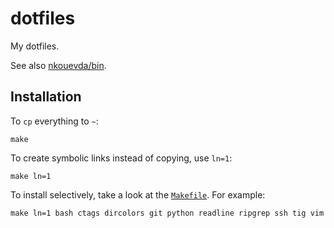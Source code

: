 # dotfiles

My dotfiles.

See also [nkouevda/bin](https://github.com/nkouevda/bin).

## Installation

To `cp` everything to `~`:

    make

To create symbolic links instead of copying, use `ln=1`:

    make ln=1

To install selectively, take a look at the [`Makefile`](Makefile). For example:

    make ln=1 bash ctags dircolors git python readline ripgrep ssh tig vim
